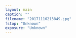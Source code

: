 ```yaml
---
layout: main
caption: ""
filename: "20171116213849.jpg"
fstop: "Unknown"
exposure: "Unknown"
---
```

